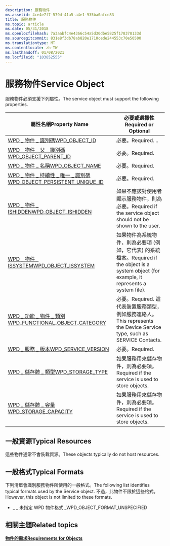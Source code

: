 ```yaml
---
description: 服務物件
ms.assetid: 4ce4e7f7-579d-41a5-a4e1-935ba0afce83
title: 服務物件
ms.topic: article
ms.date: 05/31/2018
ms.openlocfilehash: 7a3aabfc4e4366c54a5d30dbe5825f178378133d
ms.sourcegitcommit: 831e8f3db78ab820e1710cede244553c70e50500
ms.translationtype: MT
ms.contentlocale: zh-TW
ms.lasthandoff: 01/08/2021
ms.locfileid: "103852555"
---
```

# <a name="service-object"></a><span data-ttu-id="171da-103">服務物件</span><span class="sxs-lookup"><span data-stu-id="171da-103">Service Object</span></span>

<span data-ttu-id="171da-104">服務物件必須支援下列屬性。</span><span class="sxs-lookup"><span data-stu-id="171da-104">The service object must support the following properties.</span></span>



| <span data-ttu-id="171da-105">屬性名稱</span><span class="sxs-lookup"><span data-stu-id="171da-105">Property Name</span></span>                                                                                                                      | <span data-ttu-id="171da-106">必要或選擇性</span><span class="sxs-lookup"><span data-stu-id="171da-106">Required or Optional</span></span>                                                                  |
|------------------------------------------------------------------------------------------------------------------------------------|---------------------------------------------------------------------------------------|
| <span data-ttu-id="171da-107">[WPD \_ 物件 \_ 識別碼](/previous-versions/windows/hardware/drivers/ff597893(v=vs.85))</span><span class="sxs-lookup"><span data-stu-id="171da-107">[WPD\_OBJECT\_ID](/previous-versions/windows/hardware/drivers/ff597893(v=vs.85))</span></span>                                                         | <span data-ttu-id="171da-108">必要。</span><span class="sxs-lookup"><span data-stu-id="171da-108">Required.</span></span> <span data-ttu-id="171da-109">.</span><span class="sxs-lookup"><span data-stu-id="171da-109">.</span></span>                                                                           |
| <span data-ttu-id="171da-110">[WPD \_ 物件 \_ 父 \_ 識別碼](/previous-versions/windows/hardware/drivers/ff597893(v=vs.85))</span><span class="sxs-lookup"><span data-stu-id="171da-110">[WPD\_OBJECT\_PARENT\_ID](/previous-versions/windows/hardware/drivers/ff597893(v=vs.85))</span></span>                                   | <span data-ttu-id="171da-111">必要。</span><span class="sxs-lookup"><span data-stu-id="171da-111">Required.</span></span>                                                                             |
| <span data-ttu-id="171da-112">[WPD \_ 物件 \_ 名稱](/previous-versions/windows/hardware/drivers/ff597893(v=vs.85))</span><span class="sxs-lookup"><span data-stu-id="171da-112">[WPD\_OBJECT\_NAME](/previous-versions/windows/hardware/drivers/ff597893(v=vs.85))</span></span>                                                   | <span data-ttu-id="171da-113">必要。</span><span class="sxs-lookup"><span data-stu-id="171da-113">Required.</span></span>                                                                             |
| <span data-ttu-id="171da-114">[WPD \_ 物件 \_ 持續性 \_ 唯一 \_ 識別碼](/previous-versions/windows/hardware/drivers/ff597893(v=vs.85))</span><span class="sxs-lookup"><span data-stu-id="171da-114">[WPD\_OBJECT\_PERSISTENT\_UNIQUE\_ID](/previous-versions/windows/hardware/drivers/ff597893(v=vs.85))</span></span> | <span data-ttu-id="171da-115">必要。</span><span class="sxs-lookup"><span data-stu-id="171da-115">Required.</span></span>                                                                             |
| <span data-ttu-id="171da-116">[WPD \_ 物件 \_ ISHIDDEN](/previous-versions/windows/hardware/drivers/ff597893(v=vs.85))</span><span class="sxs-lookup"><span data-stu-id="171da-116">[WPD\_OBJECT\_ISHIDDEN](/previous-versions/windows/hardware/drivers/ff597893(v=vs.85))</span></span>                                       | <span data-ttu-id="171da-117">如果不應該對使用者顯示服務物件，則為必要。</span><span class="sxs-lookup"><span data-stu-id="171da-117">Required if the service object should not be shown to the user.</span></span>                       |
| <span data-ttu-id="171da-118">[WPD \_ 物件 \_ ISSYSTEM](/previous-versions/windows/hardware/drivers/ff597893(v=vs.85))</span><span class="sxs-lookup"><span data-stu-id="171da-118">[WPD\_OBJECT\_ISSYSTEM](/previous-versions/windows/hardware/drivers/ff597893(v=vs.85))</span></span>                                       | <span data-ttu-id="171da-119">如果物件為系統物件，則為必要項 (例如，它代表) 的系統檔案。</span><span class="sxs-lookup"><span data-stu-id="171da-119">Required if the object is a system object (for example, it represents a system file).</span></span> |
| <span data-ttu-id="171da-120">[WPD \_ 功能 \_ 物件 \_ 類別](/previous-versions/windows/hardware/drivers/ff597893(v=vs.85))</span><span class="sxs-lookup"><span data-stu-id="171da-120">[WPD\_FUNCTIONAL\_OBJECT\_CATEGORY](/previous-versions/windows/hardware/drivers/ff597893(v=vs.85))</span></span>     | <span data-ttu-id="171da-121">必要。</span><span class="sxs-lookup"><span data-stu-id="171da-121">Required.</span></span> <span data-ttu-id="171da-122">這代表裝置服務類型，例如服務連絡人。</span><span class="sxs-lookup"><span data-stu-id="171da-122">This represents the Device Service type, such as SERVICE Contacts.</span></span>          |
| <span data-ttu-id="171da-123">[WPD \_ 服務 \_ 版本](/previous-versions/windows/hardware/drivers/ff597893(v=vs.85))</span><span class="sxs-lookup"><span data-stu-id="171da-123">[WPD\_SERVICE\_VERSION](/previous-versions/windows/hardware/drivers/ff597893(v=vs.85))</span></span>                                       | <span data-ttu-id="171da-124">必要。</span><span class="sxs-lookup"><span data-stu-id="171da-124">Required.</span></span>                                                                             |
| <span data-ttu-id="171da-125">[WPD \_ 儲存體 \_ 類型](/previous-versions/windows/hardware/drivers/ff597893(v=vs.85))</span><span class="sxs-lookup"><span data-stu-id="171da-125">[WPD\_STORAGE\_TYPE](/previous-versions/windows/hardware/drivers/ff597893(v=vs.85))</span></span>                                                | <span data-ttu-id="171da-126">如果服務用來儲存物件，則為必要項。</span><span class="sxs-lookup"><span data-stu-id="171da-126">Required if the service is used to store objects.</span></span>                                     |
| <span data-ttu-id="171da-127">[WPD \_ 儲存體 \_ 容量](/previous-versions/windows/hardware/drivers/ff597865(v=vs.85))</span><span class="sxs-lookup"><span data-stu-id="171da-127">[WPD\_STORAGE\_CAPACITY](/previous-versions/windows/hardware/drivers/ff597865(v=vs.85))</span></span>                                    | <span data-ttu-id="171da-128">如果服務用來儲存物件，則為必要項。</span><span class="sxs-lookup"><span data-stu-id="171da-128">Required if the service is used to store objects.</span></span>                                     |



 

## <a name="typical-resources"></a><span data-ttu-id="171da-129">一般資源</span><span class="sxs-lookup"><span data-stu-id="171da-129">Typical Resources</span></span>

<span data-ttu-id="171da-130">這些物件通常不會裝載資源。</span><span class="sxs-lookup"><span data-stu-id="171da-130">These objects typically do not host resources.</span></span>

## <a name="typical-formats"></a><span data-ttu-id="171da-131">一般格式</span><span class="sxs-lookup"><span data-stu-id="171da-131">Typical Formats</span></span>

<span data-ttu-id="171da-132">下列清單會識別服務物件所使用的一般格式。</span><span class="sxs-lookup"><span data-stu-id="171da-132">The following list identifies typical formats used by the Service object.</span></span> <span data-ttu-id="171da-133">不過，此物件不限於這些格式。</span><span class="sxs-lookup"><span data-stu-id="171da-133">However, this object is not limited to these formats.</span></span>

-   <span data-ttu-id="171da-134">\_ \_ 未指定 WPD 物件格式 \_</span><span class="sxs-lookup"><span data-stu-id="171da-134">WPD\_OBJECT\_FORMAT\_UNSPECIFIED</span></span>

## <a name="related-topics"></a><span data-ttu-id="171da-135">相關主題</span><span class="sxs-lookup"><span data-stu-id="171da-135">Related topics</span></span>

<dl> <dt>

[<span data-ttu-id="171da-136">**物件的需求**</span><span class="sxs-lookup"><span data-stu-id="171da-136">**Requirements for Objects**</span></span>](requirements-for-objects.md)
</dt> </dl>

 

 
